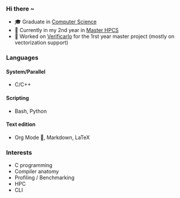 ### Hi there ~

  - &#127891; Graduate in [Computer Science](https://www.uvsq.fr/licence-informatique)
  - &#127793; Currently in my 2nd year in [Master HPCS](http://www.chps.uvsq.fr/)
  - &#129520; Worked on
  [Verificarlo](https://github.com/verificarlo/verificarlo) for the 1rst year master
  project (mostly on vectorization support)

### Languages

#### System/Parallel

  - C/C++

#### Scripting

  - Bash, Python
 
#### Text edition

  - Org Mode &#129412;, Markdown, LaTeX

### Interests

  - C programming
  - Compiler anatomy
  - Profiling / Benchmarking
  - HPC
  - CLI
